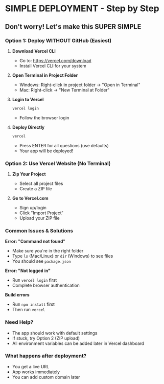 # SIMPLE DEPLOYMENT - Step by Step

## Don't worry! Let's make this SUPER SIMPLE

### Option 1: Deploy WITHOUT GitHub (Easiest)

1. **Download Vercel CLI**
   - Go to: https://vercel.com/download
   - Install Vercel CLI for your system

2. **Open Terminal in Project Folder**
   - Windows: Right-click in project folder → "Open in Terminal"
   - Mac: Right-click → "New Terminal at Folder"

3. **Login to Vercel**
   ```bash
   vercel login
   ```
   - Follow the browser login

4. **Deploy Directly**
   ```bash
   vercel
   ```
   - Press ENTER for all questions (use defaults)
   - Your app will be deployed!

### Option 2: Use Vercel Website (No Terminal)

1. **Zip Your Project**
   - Select all project files
   - Create a ZIP file

2. **Go to Vercel.com**
   - Sign up/login
   - Click "Import Project"
   - Upload your ZIP file

### Common Issues & Solutions

**Error: "Command not found"**
- Make sure you're in the right folder
- Type `ls` (Mac/Linux) or `dir` (Windows) to see files
- You should see `package.json`

**Error: "Not logged in"**
- Run `vercel login` first
- Complete browser authentication

**Build errors**
- Run `npm install` first
- Then run `vercel`

### Need Help?
- The app should work with default settings
- If stuck, try Option 2 (ZIP upload)
- All environment variables can be added later in Vercel dashboard

### What happens after deployment?
- You get a live URL
- App works immediately
- You can add custom domain later